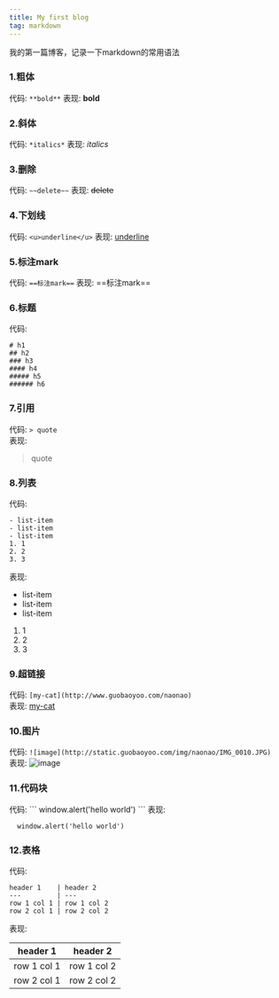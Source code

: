 ```yaml
---
title: My first blog
tag: markdown
---
```


我的第一篇博客，记录一下markdown的常用语法

### 1.粗体
代码:
`**bold**`
表现:
**bold**

<!---more-->

### 2.斜体
代码:
`*italics*`
表现:
*italics*

### 3.删除
代码:
`~~delete~~`
表现:
~~delete~~

### 4.下划线
代码:
`<u>underline</u>`
表现:
<u>underline</u>

### 5.标注mark
代码:
`==标注mark==`
表现:
==标注mark==

### 6.标题
代码:
```
# h1
## h2
### h3
#### h4
##### h5
###### h6
```

### 7.引用
代码:
`> quote`  
表现: 
> quote

### 8.列表
代码:
```
- list-item
- list-item
- list-item
1. 1
2. 2
3. 3
```
表现: 
- list-item
- list-item
- list-item
1. 1
1. 2
2. 3

### 9.超链接
代码:
`[my-cat](http://www.guobaoyoo.com/naonao)`  
表现: 
[my-cat](http://www.guobaoyoo.com/naonao)

### 10.图片
代码:
`![image](http://static.guobaoyoo.com/img/naonao/IMG_0010.JPG)`  
表现: 
![image](http://static.guobaoyoo.com/img/naonao/IMG_0010.JPG)

### 11.代码块
代码:
\`\`\`
  window.alert('hello world')
\`\`\`
表现: 
```
  window.alert('hello world')
```

### 12.表格
代码:
```
header 1    | header 2
---         | ---
row 1 col 1 | row 1 col 2
row 2 col 1 | row 2 col 2
```
表现: 

header 1    | header 2
---         | ---
row 1 col 1 | row 1 col 2
row 2 col 1 | row 2 col 2

